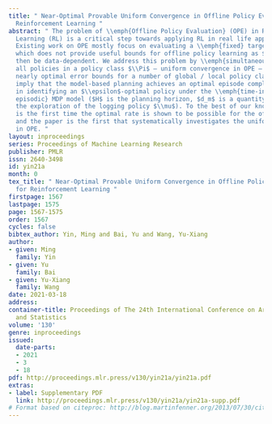 ```yaml
---
title: " Near-Optimal Provable Uniform Convergence in Offline Policy Evaluation for
  Reinforcement Learning "
abstract: " The problem of \\emph{Offline Policy Evaluation} (OPE) in Reinforcement
  Learning (RL) is a critical step towards applying RL in real life applications.
  Existing work on OPE mostly focus on evaluating a \\emph{fixed} target policy $\\pi$,
  which does not provide useful bounds for offline policy learning as $\\pi$ will
  then be data-dependent. We address this problem by \\emph{simultaneously} evaluating
  all policies in a policy class $\\Pi$ — uniform convergence in OPE — and obtain
  nearly optimal error bounds for a number of global / local policy classes. Our results
  imply that the model-based planning achieves an optimal episode complexity of $\\widetilde{O}(H^3/d_m\\epsilon^2)$
  in identifying an $\\epsilon$-optimal policy under the \\emph{time-inhomogeneous
  episodic} MDP model ($H$ is the planning horizon, $d_m$ is a quantity that reflects
  the exploration of the logging policy $\\mu$). To the best of our knowledge, this
  is the first time the optimal rate is shown to be possible for the offline RL setting
  and the paper is the first that systematically investigates the uniform convergence
  in OPE. "
layout: inproceedings
series: Proceedings of Machine Learning Research
publisher: PMLR
issn: 2640-3498
id: yin21a
month: 0
tex_title: " Near-Optimal Provable Uniform Convergence in Offline Policy Evaluation
  for Reinforcement Learning "
firstpage: 1567
lastpage: 1575
page: 1567-1575
order: 1567
cycles: false
bibtex_author: Yin, Ming and Bai, Yu and Wang, Yu-Xiang
author:
- given: Ming
  family: Yin
- given: Yu
  family: Bai
- given: Yu-Xiang
  family: Wang
date: 2021-03-18
address: 
container-title: Proceedings of The 24th International Conference on Artificial Intelligence
  and Statistics
volume: '130'
genre: inproceedings
issued:
  date-parts:
  - 2021
  - 3
  - 18
pdf: http://proceedings.mlr.press/v130/yin21a/yin21a.pdf
extras:
- label: Supplementary PDF
  link: http://proceedings.mlr.press/v130/yin21a/yin21a-supp.pdf
# Format based on citeproc: http://blog.martinfenner.org/2013/07/30/citeproc-yaml-for-bibliographies/
---
```

